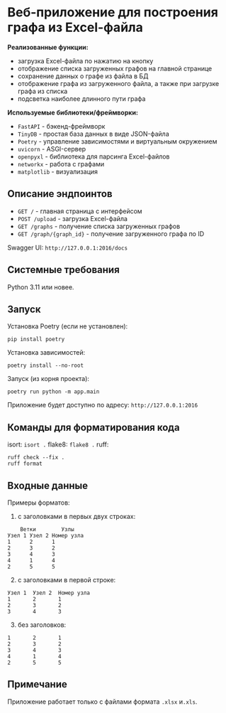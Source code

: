 # Веб-приложение для построения графа из Excel-файла

**Реализованные функции:**
- загрузка Excel-файла по нажатию на кнопку
- отображение списка загруженных графов на главной странице
- сохранение данных о графе из файла в БД
- отображение графа из загруженного файла, а также при загрузке графа из списка
- подсветка наиболее длинного пути графа


**Используемые библиотеки/фреймворки:**
- `FastAPI` - бэкенд-фреймворк
- `TinyDB` - простая база данных в виде JSON-файла
- `Poetry` - управление зависимостями и виртуальным окружением
- `uvicorn` - ASGI-сервер
- `openpyxl` - библиотека для парсинга Excel-файлов
- `networkx` - работа с графами
- `matplotlib` - визуализация


## Описание эндпоинтов
- `GET /` - главная страница с интерфейсом
- `POST /upload` - загрузка Excel-файла
- `GET /graphs` - получение списка загруженных графов
- `GET /graph/{graph_id}` - получение загруженного графа по ID

Swagger UI: `http://127.0.0.1:2016/docs`

## Системные требования
Python 3.11 или новее.

## Запуск

Установка Poetry (если не установлен):
```
pip install poetry
```
Установка зависимостей:
```
poetry install --no-root
```
Запуск (из корня проекта):
```
poetry run python -m app.main
```
Приложение будет доступно по адресу: `http://127.0.0.1:2016`


## Команды для форматирования кода
isort: `isort .`
flake8: `flake8 .`
ruff:
```
ruff check --fix .
ruff format
```

## Входные данные
Примеры форматов:

1) c заголовками в первых двух строках:
```
    Ветки        Узлы
Узел 1 Узел 2 Номер узла
1      2      1
2      3      2
3      4      3
4      1      4
2      5      5
```
2) с заголовками в первой строке:
```
Узел 1  Узел 2  Номер узла
1       2       1
2       3       2
3       4       3
```
3) без заголовков:
```
1       2       1
2       3       2
3       4       3
4       1       4
2       5       5
```
## Примечание
Приложение работает только с файлами формата `.xlsx` и`.xls`.
